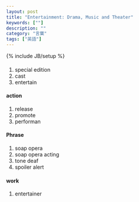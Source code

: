 ```yaml
---
layout: post
title: "Entertainment: Drama, Music and Theater"
keywords: [""]
description: ""
category: "言葉"
tags: ["英語"]
---
```

{% include JB/setup %}

####
1. special edition
2. cast
3. entertain


#### action
1. release
2. promote
3. performan


#### Phrase
1. soap opera
2. soap opera acting
3. tone deaf
4. spoiler alert

#### work
1. entertainer


